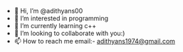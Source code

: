 - 👋 Hi, I’m @adithyans00
- 👀 I’m interested in programming
- 🌱 I’m currently learning c++
- 💞️ I’m looking to collaborate with you:)
- 📫 How to reach me 
email:-
adithyans1974@gmail.com

<!---
adithyans00/adithyans00 is a ✨ special ✨ repository because its `README.md` (this file) appears on your GitHub profile.
You can click the Preview link to take a look at your changes.
--->
